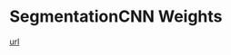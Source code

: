 # SegmentationCNN Weights

[url](https://drive.google.com/drive/u/1/folders/1FYd0wr1z-rWan-QcicnOOco846HlYPcV)
